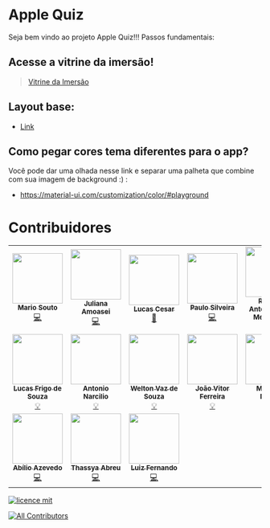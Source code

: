 # Apple Quiz

Seja bem vindo ao projeto Apple Quiz!!! Passos fundamentais:

## Acesse a vitrine da imersão!

> [Vitrine da Imersão](https://aluraquiz-base.alura-challenges.vercel.app/contribuidores)

## Layout base:
- [Link](https://www.figma.com/file/cg1MIzSRRss8ggpypQbmdD/AluraQuiz?node-id=0%3A1)


## Como pegar cores tema diferentes para o app?

Você pode dar uma olhada nesse link e separar uma palheta que combine com sua imagem de background :) :
- https://material-ui.com/customization/color/#playground


# Contribuidores 

<!-- ALL-CONTRIBUTORS-LIST:START - Do not remove or modify this section -->
<!-- prettier-ignore-start -->
<!-- markdownlint-disable -->
<table>
  <tr>
    <td align="center"><a href="http://youtube.com/c/DevSoutinho"><img src="https://avatars.githubusercontent.com/u/13791385?v=4?s=100" width="100px;" alt=""/><br /><sub><b>Mario Souto</b></sub></a><br /><a href="https://github.com/alura-challenges/aluraquiz-base/commits?author=omariosouto" title="Code">💻</a></td>
    <td align="center"><a href="http://www.alura.com.br"><img src="https://avatars.githubusercontent.com/u/32266030?v=4?s=100" width="100px;" alt=""/><br /><sub><b>Juliana Amoasei</b></sub></a><br /><a href="https://github.com/alura-challenges/aluraquiz-base/commits?author=JulianaAmoasei" title="Code">💻</a></td>
    <td align="center"><a href="https://github.com/lucas-hidalgo"><img src="https://avatars.githubusercontent.com/u/54157203?v=4?s=100" width="100px;" alt=""/><br /><sub><b>Lucas Cesar</b></sub></a><br /><a href="#design-lucas-hidalgo" title="Design">🎨</a></td>
    <td align="center"><a href="https://www.alura.com.br/"><img src="https://avatars.githubusercontent.com/u/71636?v=4?s=100" width="100px;" alt=""/><br /><sub><b>Paulo Silveira</b></sub></a><br /><a href="https://github.com/alura-challenges/aluraquiz-base/commits?author=peas" title="Code">💻</a></td>
    <td align="center"><a href="http://about.me/robsonamendonca"><img src="https://avatars.githubusercontent.com/u/18629707?v=4?s=100" width="100px;" alt=""/><br /><sub><b>Robson Antonio Lima Mendonça</b></sub></a><br /><a href="#example-robsonamendonca" title="Examples">💡</a></td>
    <td align="center"><a href="http://dailyfriend.com.br"><img src="https://avatars.githubusercontent.com/u/46327961?v=4?s=100" width="100px;" alt=""/><br /><sub><b>Higor Oliveira</b></sub></a><br /><a href="#example-higorpo" title="Examples">💡</a></td>
    <td align="center"><a href="https://pablotdv.azurewebsites.net/"><img src="https://avatars.githubusercontent.com/u/3980593?v=4?s=100" width="100px;" alt=""/><br /><sub><b>Pablo Tôndolo de Vargas</b></sub></a><br /><a href="#example-pablotdv" title="Examples">💡</a></td>
  </tr>
  <tr>
    <td align="center"><a href="http://LFrigoDeSouza.NET"><img src="https://avatars.githubusercontent.com/u/19676697?v=4?s=100" width="100px;" alt=""/><br /><sub><b>Lucas Frigo de Souza</b></sub></a><br /><a href="#example-lfrigodesouza" title="Examples">💡</a></td>
    <td align="center"><a href="https://www.linkedin.com/in/antonionarcilio/"><img src="https://avatars.githubusercontent.com/u/49988118?v=4?s=100" width="100px;" alt=""/><br /><sub><b>Antonio Narcilio</b></sub></a><br /><a href="#example-AntonioNarcilio" title="Examples">💡</a></td>
    <td align="center"><a href="https://twitter.com/Weltonvaz"><img src="https://avatars.githubusercontent.com/u/1353071?v=4?s=100" width="100px;" alt=""/><br /><sub><b>Welton Vaz de Souza</b></sub></a><br /><a href="#example-weltonvaz" title="Examples">💡</a></td>
    <td align="center"><a href="https://github.com/jvitormf"><img src="https://avatars.githubusercontent.com/u/4220066?v=4?s=100" width="100px;" alt=""/><br /><sub><b>João Vitor Ferreira</b></sub></a><br /><a href="#example-jvitormf" title="Examples">💡</a></td>
    <td align="center"><a href="https://github.com/AlNuN"><img src="https://avatars.githubusercontent.com/u/45295157?v=4?s=100" width="100px;" alt=""/><br /><sub><b>Matheus Nunes</b></sub></a><br /><a href="#example-AlNuN" title="Examples">💡</a></td>
    <td align="center"><a href="https://github.com/Wprosdocimo"><img src="https://avatars.githubusercontent.com/u/8067753?v=4?s=100" width="100px;" alt=""/><br /><sub><b>Wilson Luiz Prosdocimo</b></sub></a><br /><a href="#example-Wprosdocimo" title="Examples">💡</a></td>
    <td align="center"><a href="https://github.com/esterfania"><img src="https://avatars.githubusercontent.com/u/35200622?s=400&u=399aa7c69c0ca71dcfc661e9c044ed092d04bda5&v=4" width="100px;" alt=""/><br /><sub><b>Esterfania</b></sub></a><br /><a href="https://github.com/alura-challenges/aluraquiz-base/commits?author=esterfania" title="Code">💻</a></td>
  </tr>
  <tr>
    <td align="center"><a href="https://github.com/kibolho"><img src="https://avatars.githubusercontent.com/u/1197923?s=400&u=33ba0606c52f2080be87a6bdbc8ddee75a46e039&v=4" width="100px;" alt=""/><br /><sub><b>Abílio Azevedo</b></sub></a><br /><a href="https://github.com/alura-challenges/aluraquiz-base/commits?author=kibolho" title="Code">💻</a></td>
     <td align="center"><a href="https://github.com/thassya"><img src="https://avatars.githubusercontent.com/u/2090265?s=400&u=399aa7c69c0ca71dcfc661e9c044ed092d04bda5&v=4" width="100px;" alt=""/><br /><sub><b>Thassya Abreu</b></sub></a><br /><a href="https://github.com/alura-challenges/aluraquiz-base/commits?author=thassya" title="Code">💻</a></td>
    <td align="center"><a href="https://github.com/luizf-lf"><img src="https://avatars.githubusercontent.com/u/32681133?s=460&u=ce3f49962495c8546e66b5f1d51e9adda06eb462&v=4" width="100px;" alt=""/><br /><sub><b>Luiz Fernando</b></sub></a><br /><a href="https://github.com/alura-challenges/aluraquiz-base/commits?author=luizf-lf" title="Code">💻</a></td>
  </tr>
</table>

<!-- markdownlint-restore -->
<!-- prettier-ignore-end -->

<!-- ALL-CONTRIBUTORS-LIST:END -->


[![licence mit](https://img.shields.io/badge/licence-MIT-blue.svg?style=flat-square)](https://github.com/alura-challenges/aluraquiz-base/blob/master/LICENSE)
<!-- ALL-CONTRIBUTORS-BADGE:START - Do not remove or modify this section -->
[![All Contributors](https://img.shields.io/badge/all_contributors-13-orange.svg?style=flat-square)](#contributors)
<!-- ALL-CONTRIBUTORS-BADGE:END --> 
